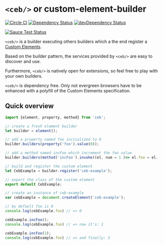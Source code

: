 # <code>&lt;ceb/&gt;</code> or custom-element-builder

[![Circle CI](https://circleci.com/gh/tmorin/ceb.svg?style=svg)](https://circleci.com/gh/tmorin/ceb)
[![Dependency Status](https://david-dm.org/tmorin/ceb.svg)](https://david-dm.org/tmorin/ceb)
[![devDependency Status](https://david-dm.org/tmorin/ceb/dev-status.svg)](https://david-dm.org/tmorin/ceb#info=devDependencies)

[![Sauce Test Status](https://saucelabs.com/browser-matrix/customelementbuilder.svg)](https://saucelabs.com/u/customelementbuilder)

<code>&lt;ceb/&gt;</code> is a builder executing others builders which a the end register a [Custom Elements](http://www.w3.org/TR/custom-elements/).

Based on the builder pattern, the services provided by <code>&lt;ceb/&gt;</code> are easy to discover and use.

Furthermore, <code>&lt;ceb/&gt;</code> is natively open for extensions, so feel free to play with your own builders.

<code>&lt;ceb/&gt;</code> is dependency free.
Only not evergreen browsers have to be enhanced with a polyfill of the Custom Elements specification.

## Quick overview

```javascript
import {element, property, method} from 'ceb';

// create a fresh element builder
let builder = element();

// add a property named foo initialized to 0
builder.builders(property('foo').value(0));

// add a method named incFoo which increment the foo value
builder.builders(method('incFoo').invoke((el, num = 1 )=> el.foo = el.foo + num);

// build and register the custom element 
let CebExample = builder.register('ceb-example');

// export the class of the custom element
export default CebExample;
```

```javascript
// create an instance of ceb-example
var cebExample = document.createElement('ceb-example');

// by default foo is 0
console.log(cebExample.foo) // => 0

cebExample.incFoo();
console.log(cebExample.foo) // => now it's: 1

cebExample.incFoo(2);
console.log(cebExample.foo) // => and finally: 3
```
